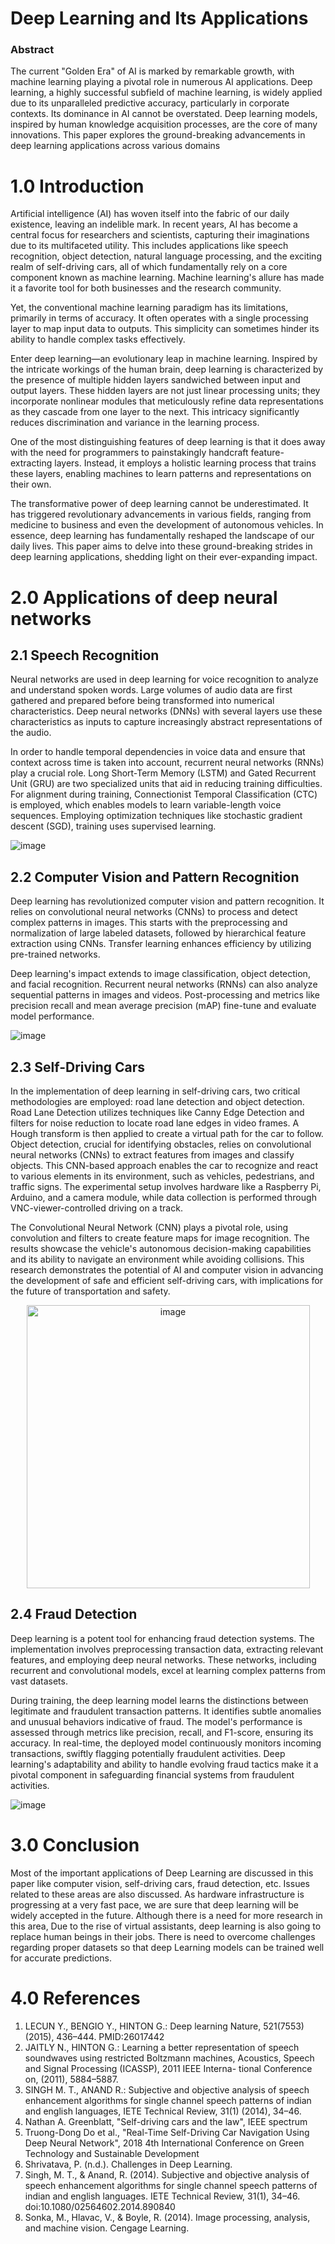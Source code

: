 # Deep Learning and Its Applications


### Abstract
The current "Golden Era" of AI is marked by remarkable growth, with machine learning playing a pivotal role in numerous AI applications. Deep learning, a highly successful subfield of machine learning, is widely applied due to its unparalleled predictive accuracy, particularly in corporate contexts. Its dominance in AI cannot be overstated.
Deep learning models, inspired by human knowledge acquisition processes, are the core of many innovations. This paper explores the ground-breaking advancements in deep learning applications across various domains


# 1.0 Introduction
Artificial intelligence (AI) has woven itself into the fabric of our daily existence, leaving an indelible mark. In recent years, AI has become a central focus for researchers and scientists, capturing their imaginations due to its multifaceted utility. This includes applications like speech recognition, object detection, natural language processing, and the exciting realm of self-driving cars, all of which fundamentally rely on a core component known as machine learning. Machine learning's allure has made it a favorite tool for both businesses and the research community.

Yet, the conventional machine learning paradigm has its limitations, primarily in terms of accuracy. It often operates with a single processing layer to map input data to outputs. This simplicity can sometimes hinder its ability to handle complex tasks effectively.

Enter deep learning—an evolutionary leap in machine learning. Inspired by the intricate workings of the human brain, deep learning is characterized by the presence of multiple hidden layers sandwiched between input and output layers. These hidden layers are not just linear processing units; they incorporate nonlinear modules that meticulously refine data representations as they cascade from one layer to the next. This intricacy significantly reduces discrimination and variance in the learning process.

One of the most distinguishing features of deep learning is that it does away with the need for programmers to painstakingly handcraft feature-extracting layers. Instead, it employs a holistic learning process that trains these layers, enabling machines to learn patterns and representations on their own.

The transformative power of deep learning cannot be underestimated. It has triggered revolutionary advancements in various fields, ranging from medicine to business and even the development of autonomous vehicles. In essence, deep learning has fundamentally reshaped the landscape of our daily lives. This paper aims to delve into these ground-breaking strides in deep learning applications, shedding light on their ever-expanding impact.



# 2.0 Applications of deep neural networks 

## 2.1 Speech Recognition 

Neural networks are used in deep learning for voice recognition to analyze and understand spoken words. Large volumes of audio data are first gathered and prepared before being transformed into numerical characteristics. Deep neural networks (DNNs) with several layers use these characteristics as inputs to capture increasingly abstract representations of the audio.

In order to handle temporal dependencies in voice data and ensure that context across time is taken into account, recurrent neural networks (RNNs) play a crucial role. Long Short-Term Memory (LSTM) and Gated Recurrent Unit (GRU) are two specialized units that aid in reducing training difficulties.
For alignment during training, Connectionist Temporal Classification (CTC) is employed, which enables models to learn variable-length voice sequences. Employing optimization techniques like stochastic gradient descent (SGD), training uses supervised learning.

![image](https://github.com/harshk04/Research_work/assets/115946158/c06298ef-226e-4166-bf34-fd699a9825e7)

## 2.2 Computer Vision and Pattern Recognition 
Deep learning has revolutionized computer vision and pattern recognition. It relies on convolutional neural networks (CNNs) to process and detect complex patterns in images. This starts with the preprocessing and normalization of large labeled datasets, followed by hierarchical feature extraction using CNNs. Transfer learning enhances efficiency by utilizing pre-trained networks.

Deep learning's impact extends to image classification, object detection, and facial recognition. Recurrent neural networks (RNNs) can also analyze sequential patterns in images and videos. Post-processing and metrics like precision recall and mean average precision (mAP) fine-tune and evaluate model performance.

![image](https://github.com/harshk04/Research_work/assets/115946158/e4312ccd-82fe-4b45-96b9-a7f656782293)

## 2.3 Self-Driving Cars 
In the implementation of deep learning in self-driving cars, two critical methodologies are employed: road lane detection and object detection. Road Lane Detection utilizes techniques like Canny Edge Detection and filters for noise reduction to locate road lane edges in video frames. A Hough transform is then applied to create a virtual path for the car to follow. Object detection, crucial for identifying obstacles, relies on convolutional neural networks (CNNs) to extract features from images and classify objects. This CNN-based approach enables the car to recognize and react to various elements in its environment, such as vehicles, pedestrians, and traffic signs. The experimental setup involves hardware like a Raspberry Pi, Arduino, and a camera module, while data collection is performed through VNC-viewer-controlled driving on a track.

The Convolutional Neural Network (CNN) plays a pivotal role, using convolution and filters to create feature maps for image recognition. The results showcase the vehicle's autonomous decision-making capabilities and its ability to navigate an environment while avoiding collisions. This research demonstrates the potential of AI and computer vision in advancing the development of safe and efficient self-driving cars, with implications for the future of transportation and safety.
<p align="center">
 <img width="453" alt="image" src="https://github.com/harshk04/Research_work/assets/115946158/81fe737d-6498-49ee-b566-ff3a2762df90">
 

## 2.4 Fraud Detection 
Deep learning is a potent tool for enhancing fraud detection systems. The implementation involves preprocessing transaction data, extracting relevant features, and employing deep neural networks. These networks, including recurrent and convolutional models, excel at learning complex patterns from vast datasets.

During training, the deep learning model learns the distinctions between legitimate and fraudulent transaction patterns. It identifies subtle anomalies and unusual behaviors indicative of fraud. The model's performance is assessed through metrics like precision, recall, and F1-score, ensuring its accuracy.
In real-time, the deployed model continuously monitors incoming transactions, swiftly flagging potentially fraudulent activities. Deep learning's adaptability and ability to handle evolving fraud tactics make it a pivotal component in safeguarding financial systems from fraudulent activities.
 
 ![image](https://github.com/harshk04/Research_work/assets/115946158/a6a5475b-711f-47c9-b518-c4cff256c6f3)

# 3.0 Conclusion
Most of the important applications of Deep Learning are discussed in this paper like computer vision, self-driving cars, fraud detection, etc. Issues related to these areas are also discussed. As hardware infrastructure is progressing at a very fast pace, we are sure that deep learning will be widely accepted in the future. Although there is a need for more research in this area, Due to the rise of virtual assistants, deep learning is also going to replace human beings in their jobs. There is need to overcome challenges regarding proper datasets so that deep Learning models can be trained well for accurate predictions.



# 4.0 References
1.	LECUN Y., BENGIO Y., HINTON G.: Deep learning Nature, 521(7553) (2015), 436–444. PMID:26017442 
2.	 JAITLY N., HINTON G.: Learning a better representation of speech soundwaves using restricted Boltzmann machines, Acoustics, Speech and Signal Processing (ICASSP), 2011 IEEE Interna- tional Conference on, (2011), 5884–5887. 
3.	SINGH M. T., ANAND R.: Subjective and objective analysis of speech enhancement algorithms for single channel speech patterns of indian and english languages, IETE Technical Review, 31(1) (2014), 34–46. 
4.	Nathan A. Greenblatt, "Self-driving cars and the law", IEEE spectrum
5.	 Truong-Dong Do et al., "Real-Time Self-Driving Car Navigation Using Deep Neural Network", 2018 4th International Conference on Green Technology and Sustainable Development
6.	Shrivatava, P. (n.d.). Challenges in Deep Learning.
7.	Singh, M. T., & Anand, R. (2014). Subjective and objective analysis of speech enhancement algorithms for single channel speech patterns of indian and english languages. IETE Technical Review, 31(1), 34–46. doi:10.1080/02564602.2014.890840 
8.	Sonka, M., Hlavac, V., & Boyle, R. (2014). Image processing, analysis, and machine vision. Cengage Learning. 


